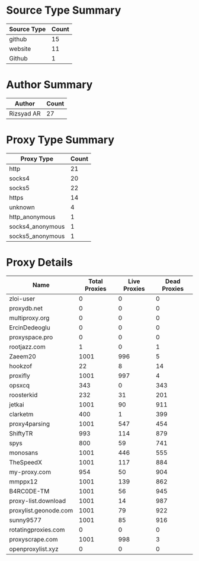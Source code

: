 # Source Type Summary

| Source Type | Count |
|-------------|-------|
| github | 15 |
| website | 11 |
| Github | 1 |


# Author Summary

| Author | Count |
|--------|-------|
| Rizsyad AR | 27 |


# Proxy Type Summary

| Proxy Type | Count |
|------------|-------|
| http | 21 |
| socks4 | 20 |
| socks5 | 22 |
| https | 14 |
| unknown | 4 |
| http_anonymous | 1 |
| socks4_anonymous | 1 |
| socks5_anonymous | 1 |


# Proxy Details

| Name | Total Proxies | Live Proxies | Dead Proxies |
|------|---------------|--------------|---------------|
| zloi-user | 0 | 0 | 0 |
| proxydb.net | 0 | 0 | 0 |
| multiproxy.org | 0 | 0 | 0 |
| ErcinDedeoglu | 0 | 0 | 0 |
| proxyspace.pro | 0 | 0 | 0 |
| rootjazz.com | 1 | 0 | 1 |
| Zaeem20 | 1001 | 996 | 5 |
| hookzof | 22 | 8 | 14 |
| proxifly | 1001 | 997 | 4 |
| opsxcq | 343 | 0 | 343 |
| roosterkid | 232 | 31 | 201 |
| jetkai | 1001 | 90 | 911 |
| clarketm | 400 | 1 | 399 |
| proxy4parsing | 1001 | 547 | 454 |
| ShiftyTR | 993 | 114 | 879 |
| spys | 800 | 59 | 741 |
| monosans | 1001 | 446 | 555 |
| TheSpeedX | 1001 | 117 | 884 |
| my-proxy.com | 954 | 50 | 904 |
| mmppx12 | 1001 | 139 | 862 |
| B4RC0DE-TM | 1001 | 56 | 945 |
| proxy-list.download | 1001 | 14 | 987 |
| proxylist.geonode.com | 1001 | 79 | 922 |
| sunny9577 | 1001 | 85 | 916 |
| rotatingproxies.com | 0 | 0 | 0 |
| proxyscrape.com | 1001 | 998 | 3 |
| openproxylist.xyz | 0 | 0 | 0 |
